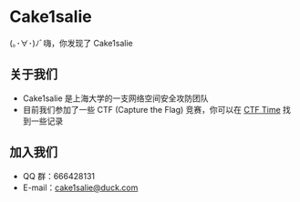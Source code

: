 # Cake1salie

(｡･∀･)ﾉﾞ嗨，你发现了 Cake1salie

## 关于我们

- Cake1salie 是上海大学的一支网络空间安全攻防团队
- 目前我们参加了一些 CTF (Capture the Flag) 竞赛，你可以在 [CTF Time](https://ctftime.org/team/175529) 找到一些记录

## 加入我们

- QQ 群：666428131
- E-mail：cake1salie@duck.com
